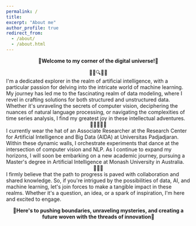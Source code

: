 ```yaml
---
permalink: /
title: 
excerpt: "About me"
author_profile: true
redirect_from: 
  - /about/
  - /about.html
---
```

<p align="center">
  <strong>🌌Welcome to my corner of the digital universe!🌌</strong>
</p>

<center>🕵️‍♂️🔍🕵️‍♂️</center>
I'm a dedicated explorer in the realm of artificial intelligence, with a particular passion for delving into the intricate world of machine learning. My journey has led me to the fascinating realm of data modeling, where I revel in crafting solutions for both structured and unstructured data. Whether it's unraveling the secrets of computer vision, deciphering the nuances of natural language processing, or navigating the complexities of time series analysis, I find my greatest joy in these intellectual adventures.

<center>🧑‍💻🥼🧑‍💻</center>
I currently wear the hat of an Associate Researcher at the Research Center for Artificial Intelligence and Big Data (AIDA) at Universitas Padjadjaran. Within these dynamic walls, I orchestrate experiments that dance at the intersection of computer vision and NLP. As I continue to expand my horizons, I will soon be embarking on a new academic journey, pursuing a Master's degree in Artificial Intelligence at Monash University in Australia.

<center>👦🤝👧</center>
I firmly believe that the path to progress is paved with collaboration and shared knowledge. So, if you're intrigued by the possibilities of data, AI, and machine learning, let's join forces to make a tangible impact in these realms. Whether it's a question, an idea, or a spark of inspiration, I'm here and excited to engage.

<p align="center">
  <strong>🌌Here's to pushing boundaries, unraveling mysteries, and creating a future woven with the threads of innovation🌌</strong>
</p>
